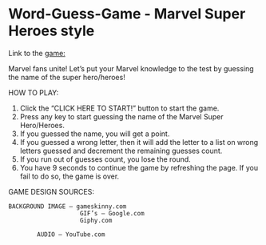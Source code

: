 # Word-Guess-Game - Marvel Super Heroes style

Link to the [game:](https://lerodcalanoc.github.io/Word-Guess-Game/)

Marvel fans unite! Let’s put your Marvel knowledge to the test by guessing the name of the super hero/heroes!

HOW TO PLAY:

1.	Click the “CLICK HERE TO START!” button to start the game.
2.	Press any key to start guessing the name of the Marvel Super Hero/Heroes.
3.	If you guessed the name, you will get a point.
4.	If you guessed a wrong letter, then it will add the letter to a list on wrong letters guessed and decrement the remaining guesses count.
5.	If you run out of guesses count, you lose the round.
6.	You have 9 seconds to continue the game by refreshing the page. If you fail to do so, the game is over.

GAME DESIGN SOURCES:

	BACKGROUND IMAGE – gameskinny.com
		         	    GIF’s – Google.com
		      		    Giphy.com

	   		AUDIO – YouTube.com

